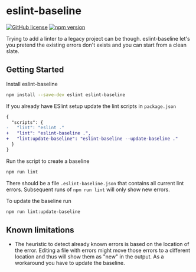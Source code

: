 # eslint-baseline

[![GitHub license](https://img.shields.io/badge/license-MIT-blue.svg)](https://github.com/lukahartwig/eslint-baseline/blob/main/LICENSE)
[![npm version](https://img.shields.io/npm/v/eslint-baseline.svg?style=flat)](https://www.npmjs.com/package/eslint-baseline)

Trying to add a linter to a legacy project can be though. eslint-baseline let's you pretend the existing errors don't exists and you can start from a clean slate.

## Getting Started

Install eslint-baseline

```sh
npm install --save-dev eslint eslint-baseline
```

If you already have ESlint setup update the lint scripts in `package.json`

```diff
{
  "scripts": {
-   "lint": "eslint ."
+   "lint": "eslint-baseline .",
+   "lint:update-baseline": "eslint-baseline --update-baseline ."
  }
}
```

Run the script to create a baseline

```sh
npm run lint
```

There should be a file `.eslint-baseline.json` that contains all current lint errors. Subsequent runs of `npm run lint` will only show new errors.

To update the baseline run

```sh
npm run lint:update-baseline
```

## Known limitations

- The heuristic to detect already known errors is based on the location of the error. Editing a file with errors might move those errors to a different location and thus will show them as "new" in the output. As a workaround you have to update the baseline.
